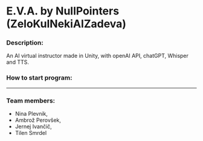 # E.V.A. by NullPointers (ZeloKulNekiAIZadeva)
### Description:
An AI virtual instructor made in Unity, with openAI API, chatGPT, Whisper and TTS. 

### How to start program:

***
### Team members:
- Nina Plevnik, 
- Ambrož Perovšek,
- Jernej Ivančič, 
- Tilen Smrdel
